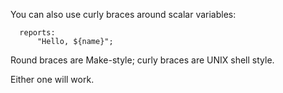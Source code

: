 You can also use curly braces around scalar variables:

```cfengine3
  reports:
      "Hello, ${name}";
```

Round braces are Make-style; curly braces are UNIX shell style.

Either one will work.
